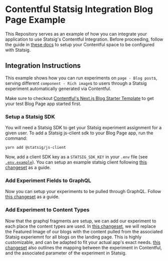 # Contentful Statsig Integration Blog Page Example

This Repository serves as an example of how you can integrate your application to use Statsig's Contentful Integration. Before proceeding, follow the guide in [these docs](https://docs.statsig.com/guides/contentful/) to setup your Contentful space to be configured with Statsig.

## Integration Instructions

This example shows how you can run experiments on `page - Blog post`s, serving different `component - Rich image`s to users through a Statsig experiment automatically generated via Contentful.

Make sure to checkout [Contentful's Next.js Blog Starter Template](https://github.com/contentful/template-blog-webapp-nextjs/tree/bc28265) to get your test Blog Page app started first.

### Setup a Statsig SDK

You will need a Statsig SDK to get your Statsig experiment assignment for a given user. To add a Statsig js-client sdk to your Blog Page app, run the command:

```yarn add @statsig/js-client```

Now, add a client SDK key as a `STATSIG_SDK_KEY` in your `.env` file (see [`.env.example`](https://github.com/statsig-io/contentful-blog-webapp-nextjs-example/blob/main/.env.example)). You can setup an example statsig client following [this changeset](https://github.com/statsig-io/contentful-blog-webapp-nextjs-example/pull/5/commits/f18bae9b60cc944deeb12f5c8862072024cd9b84) as a guide.

### Add Experiment Fields to GraphQL

Now you can setup your experiments to be pulled through GraphQL. Follow [this changeset](https://github.com/statsig-io/contentful-blog-webapp-nextjs-example/pull/5/commits/545697b54af182fe55d93994369a2b205fe3387f) as a guide.

### Add Experiment to Content Types

Now that the graphql fragments are setup, we can add our experiment to each place the content types are used. In [this changeset](https://github.com/statsig-io/contentful-blog-webapp-nextjs-example/pull/5/commits/8be42a98c02a2a20586f91bd4433d0aa923aef84), we will replace the Featured Image of our blogs with the content pulled from the associated Statsig experiemnt for all blogs on the landing page. This is highly customizable, and can be adapted to fit your actual app's exact needs. [this changeset](https://github.com/statsig-io/contentful-blog-webapp-nextjs-example/pull/5/commits/8be42a98c02a2a20586f91bd4433d0aa923aef84) also outlines the mapping between the experiment in Contentful, and the associated parameter of the experiment in Statsig.
